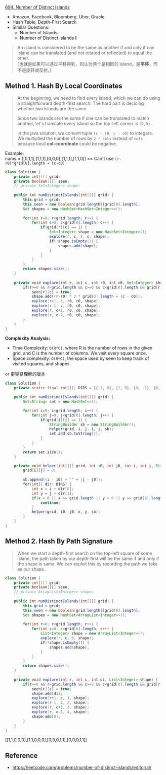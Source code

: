 [694. Number of Distinct Islands](https://leetcode.com/problems/number-of-distinct-islands/)

* Amazon, Facebook, Bloomberg, Uber, Oracle
* Hash Table, Depth-First Search
* Similar Questions:
    * Number of Islands
    * Number of Distinct Islands II
    
    
> An island is considered to be the same as another if and only if one island can be translated (and not rotated or reflected) to equal the other.      
> [也就是如果可以通过平移得到，则认为两个是相同的 island。是**平移**，而不是旋转或反射。]


## Method 1. Hash By Local Coordinates
> At the beginning, we need to find every island, which we can do using a straightforward depth-first search. 
> The hard part is deciding whether two islands are the same.
>
> Since two islands are the same if one can be translated to match another, let's translate every island so the top-left corner is `(0,0)`.
>
> In the java solution, we convert tuple `(r - r0, c - c0)` to integers. We multiplied the number of rows by `2 * cols` instead of `cols` because local **col-coordinate** could be negative.

Example:        
nums = [[0,1,1],[1,1,1],[0,0,0],[1,1,1],[1,1,0]]    == Can't use `(r-r0)*grid[0].length + (c-c0)`
```java 
class Solution {
    private int[][] grid;
    private boolean[][] seen;
    // private Set<Integer> shape;
    
    public int numDistinctIslands(int[][] grid) {
        this.grid = grid;
        this.seen = new boolean[grid.length][grid[0].length];
        Set shapes = new HashSet<HashSet<Integer>>();
        
        for(int r=0; r<grid.length; r++) {
            for(int c=0; c<grid[0].length; c++) {
                if(grid[r][c] == 1) {
                    Set<Integer> shape = new HashSet<Integer>();
                    explore(r, c, r, c, shape);
                    if(!shape.isEmpty()) {
                        shapes.add(shape);
                    }
                }
            }
        }
        return shapes.size();
    }
    
    private void explore(int r, int c, int r0, int c0, Set<Integer> shape) {
        if(r>=0 && r<grid.length && c>=0 && c<grid[0].length && grid[r][c]==1 && !seen[r][c]) {
            seen[r][c] = true;
            shape.add((r-r0) * 2 * grid[0].length + (c - c0));
            explore(r+1, c, r0, c0, shape);
            explore(r-1, c, r0, c0, shape);
            explore(r, c+1, r0, c0, shape);
            explore(r, c-1, r0, c0, shape);
        }
    }
}
```
**Complexity Analysis:**
* Time Complexity: `O(R*C)`, where R is the number of rows in the given grid, and C is the number of columns. We visit every square once.
* Space complexity: `O(R*C)`, the space used by seen to keep track of visited squares, and shapes.

or 更容易理解的版本
```java
class Solution {
    private static final int[][] DIRS = {{-1, 0}, {1, 0}, {0, -1}, {0, 1}};

    public int numDistinctIslands(int[][] grid) {
        Set<String> set = new HashSet<>();

        for(int i=0; i<grid.length; i++) {
            for(int j=0; j<grid[0].length; j++) {
                if(grid[i][j] == 1) {
                    StringBuilder sb = new StringBuilder();
                    helper(grid, i, j, i, j, sb);
                    set.add(sb.toString());
                }
            }
        }
        return set.size();
    }

    private void helper(int[][] grid, int i0, int j0, int i, int j, StringBuilder sb) {
        grid[i][j] = 0;
        
        sb.append((i - i0) + "" + (j - j0));
        for(int[] dir: DIRS) {
            int x = i + dir[0];
            int y = j + dir[1];
            if(x < 0 || x >= grid.length || y < 0 || y >= grid[0].length || grid[x][y] == 0) {
                continue;
            }
            helper(grid, i0, j0, x, y, sb);
        }
    }
}
```


## Method 2. Hash By Path Signature
> When we start a depth-first search on the top-left square of some island, the path taken by our depth-first will be the same if and only if the shape is same.
> We can exploit this by recording the path we take as our shape.
```java 
class Solution {
    private int[][] grid;
    private boolean[][] seen;
    // private ArrayList<Integer> shape;
    
    public int numDistinctIslands(int[][] grid) {
        this.grid = grid;
        this.seen = new boolean[grid.length][grid[0].length];
        Set shapes = new HashSet<ArrayList<Integer>>();
        
        for(int r=0; r<grid.length; r++) {
            for(int c=0; c<grid[0].length; c++) {
                List<Integer> shape = new ArrayList<Integer>();
                explore(r, c, 0, shape);
                if(!shape.isEmpty()) {
                    shapes.add(shape);
                }
            }
        }
        return shapes.size();
    }
    
    private void explore(int r, int c, int di, List<Integer> shape) {
        if(r>=0 && r<grid.length && c>=0 && c<grid[0].length && grid[r][c]==1 && !seen[r][c]) {
            seen[r][c] = true;
            shape.add(di);
            explore(r+1, c, 1, shape);
            explore(r-1, c, 2, shape);
            explore(r, c+1, 3, shape);
            explore(r, c-1, 4, shape);
            shape.add(0);
        }
    }
}
```


[[1,1,0,0,0],[1,1,0,0,0],[0,0,0,1,1],[0,0,0,1,1]]


## Reference
* https://leetcode.com/problems/number-of-distinct-islands/editorial/